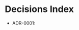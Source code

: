 # Decisions Index
- ADR-0001: <title> — Status: <status>
- (add new ADR files as docs/adr/ADR-0002-<slug>.md and list them here)
